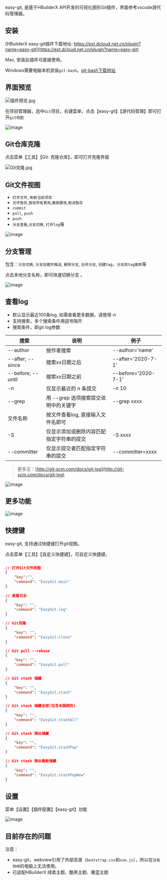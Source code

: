 easy-git, 是基于HBuilderX API开发的可视化图形Git插件，界面参考vscode源代码管理器。

## 安装

[HBuilderX easy-git插件下载地址: https://ext.dcloud.net.cn/plugin?name=easy-git](https://ext.dcloud.net.cn/plugin?name=easy-git)

Mac, 安装此插件可直接使用。

Windows需要电脑本机安装`git-bash`。[git-bash下载地址](https://git-scm.com/download/win)

## 界面预览

![插件预览.jpg](https://upload-images.jianshu.io/upload_images/1534169-4f25d36ebd7fb1f5.jpg?imageMogr2/auto-orient/strip%7CimageView2/2/w/1240)

在项目管理器，选中`Git`项目，右键菜单，点击【easy-git】【源代码管理】即可打开`git视图`

![image](https://upload-images.jianshu.io/upload_images/1534169-69b263353c29a671.png?imageMogr2/auto-orient/strip%7CimageView2/2/w/1240)

## Git仓库克隆

点击菜单【工具】【Git: 克隆仓库】，即可打开克隆界面

![Git克隆.jpg](https://upload-images.jianshu.io/upload_images/1534169-8991fce5e730e340.jpg?imageMogr2/auto-orient/strip%7CimageView2/2/w/1240)


## Git文件视图

- `打开文件`, `刷新当前项目`
- `文件暂存`,`暂存所有更改`,`撤销更改`,`取消暂存` 
- `commit` 
- `pull`, `push`
- `push`
- `分支查看`,`分支切换`, `打开log`等

![image](https://upload-images.jianshu.io/upload_images/1534169-763f7e17f9fad35d.jpg?imageMogr2/auto-orient/strip%7CimageView2/2/w/1240)

## 分支管理

包含：`分支切换`, `分支创建并推送`, `删除分支`, `合并分支`, `创建tag`，`分支和tag搜索`等 

点击本地分支名称，即可快速切换分支 。

![image](https://upload-images.jianshu.io/upload_images/1534169-f8305ac600f9eaa3.jpg?imageMogr2/auto-orient/strip%7CimageView2/2/w/1240)

## 查看log

- 默认显示最近100条log, 如需查看更多数据，请使用-n 
- 支持搜索，多个搜索条件用逗号隔开
- 搜索条件，即git log参数

|搜索				|说明										|例子				|
|--					|--											|--					|
|--author			|按作者搜索									|--author='name'	|
|--after; --since	|搜索xx日期之后								|--after='2020-7-1'	|
|--before; --until	|搜索xx日期之前								|--before='2020-7-1'|
|-n					|仅显示最近的 n 条提交						| -n 10				|
|--grep				|用 --grep 选项搜索提交说明中的关键字		|--grep xxxx		|
| 文件名称			|按文件查看log, 直接输入文件名即可			|					|
| -S				|仅显示添加或删除内容匹配指定字符串的提交	| -S xxxx			|
|--committer		| 仅显示提交者匹配指定字符串的提交			|--committer=xxxx	|

> 更多见：[http://git-scm.com/docs/git-log](http://git-scm.com/docs/git-log)


![image](https://upload-images.jianshu.io/upload_images/1534169-ac966376406f1a07.jpg?imageMogr2/auto-orient/strip%7CimageView2/2/w/1240)

## 更多功能

![image](https://upload-images.jianshu.io/upload_images/1534169-e69c95a8f7893df5.jpg?imageMogr2/auto-orient/strip%7CimageView2/2/w/1240)

## 快捷键

easy-git, 支持通过快捷键打开git视图。

点击菜单【工具】【自定义快捷键】，可自定义快捷键。

```json

// 打开Git文件视图
{
    "key":"",
    "command": "EasyGit.main"
}
 
// 查看日志
{
    "key": "",
    "command": "EasyGit.log"
}

// Git克隆
{
    "key": "",
    "command": "EasyGit.clone"
}

// Git pull --rebase
{
    "key": "",
    "command": "EasyGit.pull"
}

// Git stash 储藏
{
    "key": "",
    "command": "EasyGit.stash"
}

// Git stash 储藏全部(包含未跟踪的)
{
    "key": "",
    "command": "EasyGit.stashAll"
}

// Git stash 弹出储藏
{
    "key": "",
    "command": "EasyGit.stashPop"
}

// Git stash 弹出最新储藏
{
    "key": "",
    "command": "EasyGit.stashPopNew"
}
```

## 设置

菜单【设置】【插件配置】【easy-git】功能

![image](https://upload-images.jianshu.io/upload_images/1534169-81515e8a13810d1e.jpg?imageMogr2/auto-orient/strip%7CimageView2/2/w/1240)

## 目前存在的问题

注意：

- easy-git，webview引用了外部资源（`bootstrap.css`和`vue.js`），所以在`没有网络`的电脑上无法使用。
- 已适配HBuilderX 绿柔主题、酷黑主题、雅蓝主题